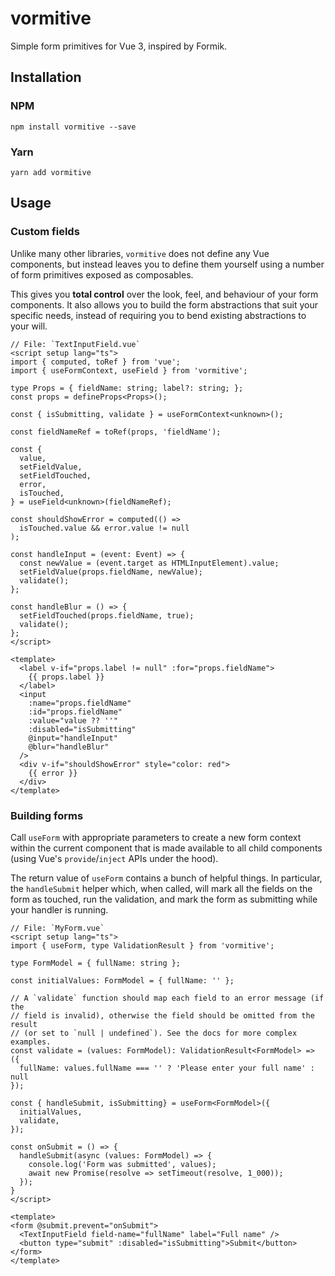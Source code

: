 # vormitive

Simple form primitives for Vue 3, inspired by Formik.

## Installation

### NPM

```
npm install vormitive --save
```

### Yarn

```
yarn add vormitive
```

## Usage

### Custom fields

Unlike many other libraries, `vormitive` does not define any Vue components, but instead leaves you to define them yourself using a number of form primitives exposed as composables.

This gives you **total control** over the look, feel, and behaviour of your form components. It also allows you to build the form abstractions that suit your specific needs, instead of requiring you to bend existing abstractions to your will.

```tsx
// File: `TextInputField.vue`
<script setup lang="ts">
import { computed, toRef } from 'vue';
import { useFormContext, useField } from 'vormitive';

type Props = { fieldName: string; label?: string; };
const props = defineProps<Props>();

const { isSubmitting, validate } = useFormContext<unknown>();

const fieldNameRef = toRef(props, 'fieldName');

const {
  value,
  setFieldValue,
  setFieldTouched,
  error,
  isTouched,
} = useField<unknown>(fieldNameRef);

const shouldShowError = computed(() =>
  isTouched.value && error.value != null
);

const handleInput = (event: Event) => {
  const newValue = (event.target as HTMLInputElement).value;
  setFieldValue(props.fieldName, newValue);
  validate();
};

const handleBlur = () => {
  setFieldTouched(props.fieldName, true);
  validate();
};
</script>

<template>
  <label v-if="props.label != null" :for="props.fieldName">
    {{ props.label }}
  </label>
  <input
    :name="props.fieldName"
    :id="props.fieldName"
    :value="value ?? ''"
    :disabled="isSubmitting"
    @input="handleInput"
    @blur="handleBlur"
  />
  <div v-if="shouldShowError" style="color: red">
    {{ error }}
  </div>
</template>
```

### Building forms

Call `useForm` with appropriate parameters to create a new form context within the current component that is made available to all child components (using Vue's `provide`/`inject` APIs under the hood).

The return value of `useForm` contains a bunch of helpful things. In particular, the `handleSubmit` helper which, when called, will mark all the fields on the form as touched, run the validation, and mark the form as submitting while your handler is running.

```tsx
// File: `MyForm.vue`
<script setup lang="ts">
import { useForm, type ValidationResult } from 'vormitive';

type FormModel = { fullName: string };

const initialValues: FormModel = { fullName: '' };

// A `validate` function should map each field to an error message (if the
// field is invalid), otherwise the field should be omitted from the result
// (or set to `null | undefined`). See the docs for more complex examples.
const validate = (values: FormModel): ValidationResult<FormModel> => ({
  fullName: values.fullName === '' ? 'Please enter your full name' : null
});

const { handleSubmit, isSubmitting} = useForm<FormModel>({
  initialValues,
  validate,
});

const onSubmit = () => {
  handleSubmit(async (values: FormModel) => {
    console.log('Form was submitted', values);
    await new Promise(resolve => setTimeout(resolve, 1_000));
  });
}
</script>

<template>
<form @submit.prevent="onSubmit">
  <TextInputField field-name="fullName" label="Full name" />
  <button type="submit" :disabled="isSubmitting">Submit</button>
</form>
</template>
```

